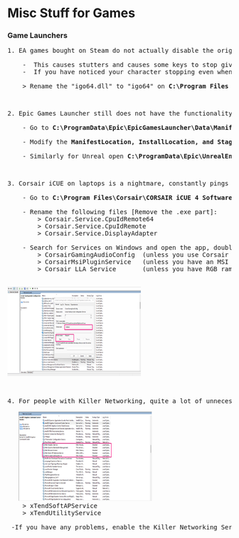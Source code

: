 # Misc Stuff for Games



### Game Launchers
 <pre>1. EA games bought on Steam do not actually disable the origin overlay even if you have disabled it in   the launcher. 
   
    -  This causes stutters and causes some keys to stop giving input in the game.
    -  If you have noticed your character stopping even when you have pressed the button, this might fix it.
    
    > Rename the "igo64.dll" to "igo64" on <b>C:\Program Files (x86)\Origin</b>
</pre>
<p>&nbsp;</p>

<pre>2. Epic Games Launcher still does not have the functionality to remember games on external hdds.  Having to reverify them is a pain.

    - Go to <b>C:\ProgramData\Epic\EpicGamesLauncher\Data\Manifests</b>
  
    - Modify the <b>ManifestLocation, InstallLocation, and StagingLocation</b> values in the manifest to point to the new install directory using notepad.

    - Similarly for Unreal open <b>C:\ProgramData\Epic\UnrealEngineLauncher\LauncherInstalled.dat</b> and change <b>InstallLocation</b>
</pre>

<p>&nbsp;</p>

<pre>3. Corsair iCUE on laptops is a nightmare, constantly pings the dedicated gpu in the background, increasing idle temperatures and reducing battery life.  Most of these apply to laptops but can also be used for your desktop. Try and see what works.

    - Go to <b>C:\Program Files\Corsair\CORSAIR iCUE 4 Software</b>
  
    - Rename the following files [Remove the .exe part]:
        > Corsair.Service.CpuIdRemote64
        > Corsair.Service.CpuIdRemote
        > Corsair.Service.DisplayAdapter
    
    - Search for Services on Windows and open the app, double-click, disable the following
        > CorsairGamingAudioConfig  (unless you use Corsair Audio Peripherals,  no difference even if)
        > CorsairMsiPluginService   (unless you have an MSI motherboard or Corsair Ram)
        > Corsair LLA Service       (unless you have RGB ram)

    
<img src="../pics/services.png" width="300" height="200"/>
</pre>

<p>&nbsp;</p>

<pre>4. For people with Killer Networking, quite a lot of unnecessary services are enabled and running. Disable these on the Services app

   <img src="../pics/services2.png" width="300" height="200"/> 
    > xTendSoftAPService
    > xTendUtilityService

 -If you have any problems, enable the Killer Networking Service, rest are bloatware.
</pre>
<p>&nbsp;</p>

